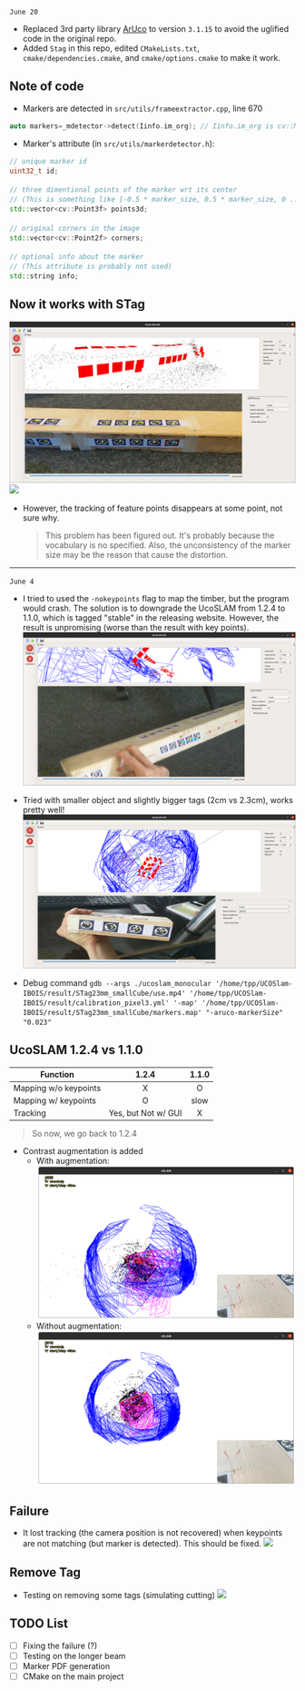 `June 20`
- Replaced 3rd party library [ArUco](https://www.uco.es/investiga/grupos/ava/node/26) to version `3.1.15` to avoid the uglified code in the original repo.
- Added `Stag` in this repo, edited `CMakeLists.txt`, `cmake/dependencies.cmake`, and `cmake/options.cmake` to make it work.

## Note of code
- Markers are detected in `src/utils/frameextractor.cpp`, line 670
```cpp
auto markers=_mdetector->detect(Iinfo.im_org); // Iinfo.im_org is cv::Mat
```
- Marker's attribute (in `src/utils/markerdetector.h`):
```cpp
// unique marker id
uint32_t id;

// three dimentional points of the marker wrt its center
// (This is something like [-0.5 * marker_size, 0.5 * marker_size, 0 ... ])
std::vector<cv::Point3f> points3d;

// original corners in the image
std::vector<cv::Point2f> corners;

// optional info about the marker
// (This attribute is probably not used)
std::string info;
```

## Now it works with STag
![](./ucoslam_with_stag.png)
![](./demo.gif)
- However, the tracking of feature points disappears at some point, not sure why.
    > This problem has been figured out. It's probably because the  vocabulary is no specified. Also, the unconsistency of the marker size may be the reason that cause the distortion.

---

`June 4`
- I tried to used the `-nokeypoints` flag to map the timber, but the program would crash. The solution is to downgrade the UcoSLAM from 1.2.4 to 1.1.0, which is tagged "stable" in the releasing website. However, the result is unpromising (worse than the result with key points).
![](./mapping_nokeypoints.png)

- Tried with smaller object and slightly bigger tags (2cm vs 2.3cm), works pretty well!
![](./mapping_nokeypoints_good.png)

- Debug command
`gdb --args ./ucoslam_monocular '/home/tpp/UCOSlam-IBOIS/result/STag23mm_smallCube/use.mp4' '/home/tpp/UCOSlam-IBOIS/result/calibration_pixel3.yml' '-map' '/home/tpp/UCOSlam-IBOIS/result/STag23mm_smallCube/markers.map' "-aruco-markerSize" "0.023"`

## UcoSLAM 1.2.4 vs 1.1.0
| Function              | 1.2.4 | 1.1.0 |
| --------------------- | :---: | :---: |
| Mapping w/o keypoints |   X   |   O   |
| Mapping w/ keypoints  |   O   | slow  |
| Tracking              |   Yes, but Not w/ GUI   | X    |
> So now, we go back to 1.2.4

- Contrast augmentation is added
    - With augmentation:
      ![](./with_aug.png)
    - Without augmentation:
      ![](./with_out_aug.png)

## Failure
- It lost tracking (the camera position is not recovered) when keypoints are not matching (but marker is detected). This should be fixed.
![](./lost_tracking.gif)

## Remove Tag
- Testing on removing some tags (simulating cutting)
![](./tracking_remove_tag_out.gif)

## TODO List
- [ ] Fixing the failure (?)
- [ ] Testing on the longer beam
- [ ] Marker PDF generation
- [ ] CMake on the main project